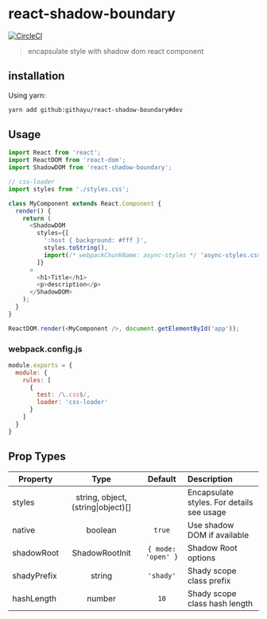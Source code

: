 # react-shadow-boundary
[![CircleCI](https://circleci.com/gh/githayu/react-shadow-boundary.svg?style=svg)](https://circleci.com/gh/githayu/react-shadow-boundary)
> encapsulate style with shadow dom react component

## installation
Using yarn:
```sh
yarn add github:githayu/react-shadow-boundary#dev
```

<!-- ```sh
$ yarn add react-shadow-boundary
``` -->

## Usage
```js
import React from 'react';
import ReactDOM from 'react-dom';
import ShadowDOM from 'react-shadow-boundary';

// css-loader
import styles from './styles.css';

class MyComponent extends React.Component {
  render() {
    return (
      <ShadowDOM
        styles={[
          ':host { background: #fff }',
          styles.toString(),
          import(/* webpackChunkName: async-styles */ 'async-styles.css')
        ]}
      >
        <h1>Title</h1>
        <p>description</p>
      </ShadowDOM>
    );
  }
}

ReactDOM.render(<MyComponent />, document.getElementById('app'));
```

### webpack.config.js
```js
module.exports = {
  module: {
    rules: [
      {
        test: /\.css$/,
        loader: 'css-loader'
      }
    ]
  }
}
```

## Prop Types
| Property | Type | Default | Description |
| -------- |:----:|:-------:|:------------|
| styles   | string, object, (string\|object)[] || Encapsulate styles. For details see usage |
| native   | boolean | `true` | Use shadow DOM if available |
| shadowRoot | ShadowRootInit | `{ mode: 'open' }` | Shadow Root options |
| shadyPrefix | string | `'shady'` | Shady scope class prefix |
| hashLength | number | `10` | Shady scope class hash length |